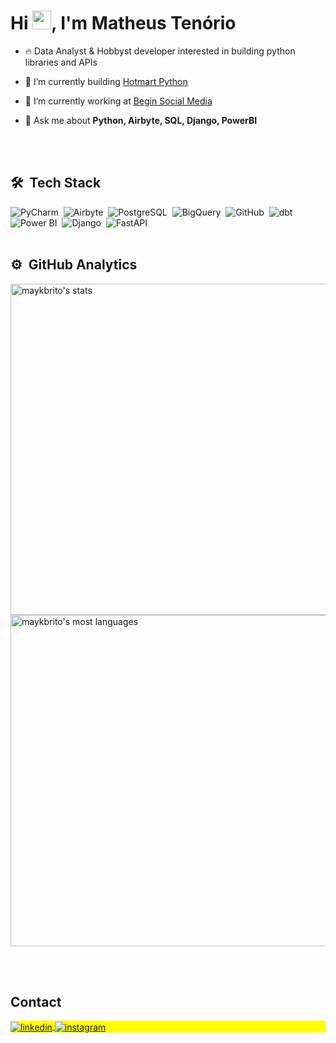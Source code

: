<h1 align="left">Hi <img src="https://raw.githubusercontent.com/kaueMarques/kaueMarques/master/hi.gif" height="30px">, I'm Matheus Tenório</h1>
<!-- <p align="left"> <img src="https://komarev.com/ghpvc/?username=imvoracity&color=yellow" alt="Profile views" /> </p> -->

- 🔥 Data Analyst & Hobbyst developer interested in building python libraries and APIs

- 🌱 I’m currently building [Hotmart Python](https://github.com/im-voracity/hotmart-python)

- 🔭 I’m currently working at [Begin Social Media](https://instagram.com/beginsocialmedia)

- 💬 Ask me about **Python, Airbyte, SQL, Django, PowerBI**

<br><br>

## 🛠 &nbsp;Tech Stack

![PyCharm](https://img.shields.io/badge/-PyCharm-05122A?style=flat&logo=pycharm)&nbsp;
![Airbyte](https://img.shields.io/badge/-Airbyte-05122A?style=flat&logo=airbyte)&nbsp;
![PostgreSQL](https://img.shields.io/badge/-PostgreSQL-05122A?style=flat&logo=postgresql)&nbsp;
![BigQuery](https://img.shields.io/badge/-BigQuery-05122A?style=flat&logo=googlebigquery)&nbsp;
![GitHub](https://img.shields.io/badge/-GitHub-05122A?style=flat&logo=github)&nbsp;
![dbt](https://img.shields.io/badge/-dbt-05122A?style=flat&logo=dbt)&nbsp;
![Power BI](https://img.shields.io/badge/-PowerBI-05122A?style=flat&logo=powerbi)&nbsp;
![Django](https://img.shields.io/badge/-Django-05122A?style=flat&logo=django)&nbsp;
![FastAPI](https://img.shields.io/badge/-FastAPI-05122A?style=flat&logo=fastapi)&nbsp;
<br><br>

## ⚙️ &nbsp;GitHub Analytics

<p align="left">
<img width="530em" src="https://github-readme-stats.vercel.app/api?username=im-voracity&show_icons=true&theme=vision-friendly-dark" alt="maykbrito's stats"/>
<img width="530em" src="https://github-readme-stats.vercel.app/api/top-langs/?username=im-voracity&layout=compact&theme=vision-friendly-dark" alt="maykbrito's most languages"/>
</p>

<br><br>

## Contact

<p align="left" style="background:yellow">
<a href="https://linkedin.com/in/matheusten" target="_blank">
  <img align="center" src="https://img.shields.io/badge/-matheusten-05122A?style=flat&logo=linkedin" alt="linkedin"/>
</a>
<a href="https://instagram.com/matt.tenorio" target="_blank">
 <img align="center" src="https://img.shields.io/badge/-matt.tenorio-05122A?style=flat&logo=instagram" alt="instagram"/>
</a>
</p>
